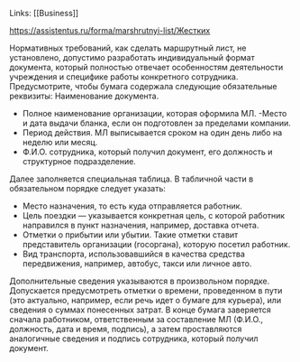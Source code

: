 Links: [[Business]]

https://assistentus.ru/forma/marshrutnyi-list/Жестких 

Нормативных требований, как сделать маршрутный лист, не установлено, допустимо разработать индивидуальный формат документа, который полностью отвечает особенностям деятельности учреждения и специфике работы конкретного сотрудника. Предусмотрите, чтобы бумага содержала следующие обязательные реквизиты: 
Наименование документа. 
- Полное наименование организации, которая оформила МЛ.
-Место и дата выдачи бланка, если он подготовлен за пределами компании. 
- Период действия. МЛ выписывается сроком на один день либо на неделю или месяц. 
- Ф.И.О. сотрудника, который получил документ, его должность и структурное подразделение. 

Далее заполняется специальная таблица. В табличной части в обязательном порядке следует указать: 
- Место назначения, то есть куда отправляется работник. 
- Цель поездки — указывается конкретная цель, с которой работник направился в пункт назначения, например, доставка отчета. 
- Отметки о прибытии или убытии. Такие отметки ставит представитель организации (госоргана), которую посетил работник. 
- Вид транспорта, использовавшийся в качества средства передвижения, например, автобус, такси или личное авто. 

Дополнительные сведения указываются в произвольном порядке. Допускается предусмотреть отметки о времени, проведенном в пути (это актуально, например, если речь идет о бумаге для курьера), или сведения о суммах понесенных затрат. В конце бумага заверяется сначала работником, ответственным за составление МЛ (Ф.И.О., должность, дата и время, подпись), а затем проставляются аналогичные сведения и подпись сотрудника, который получил документ.